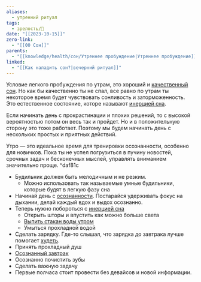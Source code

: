 ```yaml
---
aliases:
  - утренний ритуал
tags:
  - зрелость/🌱
date: "[[2023-10-15]]"
zero-link:
  - "[[00 Сон]]"
parents:
  - "[[knowledge/health/сон/Утреннее пробуждение|Утреннее пробуждение]]"
linked:
  - "[[Как наладить сон?|вечерний ритуал]]"
---
```

Условие легкого пробуждения по утрам, это хороший и [качественный сон](Качественный%20сон.md). Но как бы качественно ты не спал, все равно по утрам ты некоторое время будет чувствовать сонливость и заторможенность. Это естественное состояние, которе называют [инерцией сна](Инерция%20сна.md).

Если начинать день с прокрастинации и плохих решений, то с высокой вероятностью потом он весь так и пройдет. Но и в положительную сторону это тоже работает. Поэтому мы будем начинать день с нескольких простых и приятных действий.

Утро — это идеальное время для тренировки осознанности, особенно для новичков. Пока ты не успел погрузиться в пучину новостей, срочных задач и бесконечных мыслей, управлять вниманием значительно проще. ^daf81c

- Будильник должен быть мелодичным и не резким.
	- Можно использовать так называемые умные будильники, которые будят в легкую фазу сна
- Начинай день с [осознанности](Медитация.md). Постарайся удерживать фокус на дыхании, делай каждый вдох и выдох осознанно.
- Теперь нужно побороться с [инерцией сна](Инерция%20сна.md)
	- Открыть шторы и впустить как можно больше света
	- [Выпить стакан воды утром](Стакан%20воды%20утром.md)
	- Умыться прохладной водой
- Сделать зарядку. Где-то слышал, что зарядка до завтрака лучше помогает [худеть](Похудение.md).
- Принять прохладный душ
- [Осознанный завтрак](Осознанное%20питание.md)
- Осознанно почистить зубы
- Сделать важную задачу
- Первые полчаса стоит провести без девайсов и новой информации.